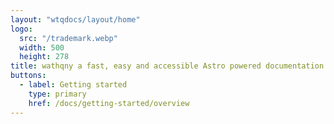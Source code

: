 ```yaml
---
layout: "wtqdocs/layout/home"
logo: 
  src: "/trademark.webp"
  width: 500
  height: 278
title: wathqny a fast, easy and accessible Astro powered documentation site framework
buttons:
  - label: Getting started
    type: primary
    href: /docs/getting-started/overview
---
```


<style>
  :root {
    --subtitle-width: 27ch;
    --accent-color: #21873a;
    --accent-color-dark: #148730
  }
</style>

